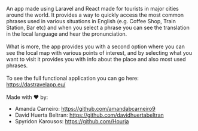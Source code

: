 An app made using Laravel and React made for tourists in major cities around the world. It provides a way to quickly access the most common phrases used in various situations in English (e.g. Coffee Shop, Train Station, Bar etc) and when you select a phrase you can see the translation in the local language and hear the pronunciation.
<br>
<br>
What is more, the app provides you with a second option where you can see the local map with various points of interest, and by selecting what you want to visit it provides you with info about the place and also most used phrases.
<br>
<br>
To see the full functional application you can go here: https://dastravelapp.eu/
<br>
<br>
Made with :heart: by:
- Amanda Carneiro: https://github.com/amandabcarneiro9
- David Huerta Beltran: https://github.com/davidhuertabeltran
- Spyridon Karousos: https://github.com/Hourja

